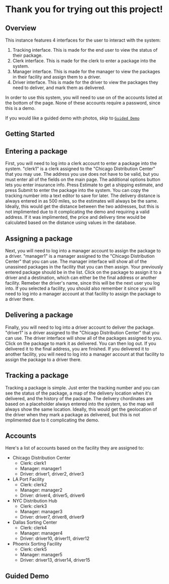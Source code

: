 # Thank you for trying out this project!

## Overview
This instance features 4 interfaces for the user to interact with the system:
1. Tracking interface. This is made for the end user to view the status of their package. 
2. Clerk interface. This is made for the clerk to enter a package into the system.
3. Manager interface. This is made for the manager to view the packages in their facility and assign them to a driver.
4. Driver interface. This is made for the driver to view the packages they need to deliver, and mark them as delivered.

In order to use this system, you will need to use on of the accounts listed at the bottom of the page. None of these accounts require a password, since this is a demo.

If you would like a guided demo with photos, skip to [`Guided Demo`](-Guided-Demo)



## Getting Started
## Entering a package
First, you will need to log into a clerk account to enter a package into the system. "clerk1" is a clerk assigned to the "Chicago Distribution Center" that you may use. The address you use does not have to be valid, but you must enter all of the fields on the main page. The additional options button lets you enter insurance info. Press Estimate to get a shipping estimate, and press Submit to enter the package into the system. You can copy the tracking number into a text editor to save for later. The delivery distance is always entered in as 500 miles, so the estimates will always be the same. Ideally, this would get the distance between the two addresses, but this is not implimented due to it complicating the demo and requiring a valid address. If it was implimented, the price and delivery time would be calculated based on the distance using values in the database.


## Assigning a package
Next, you will need to log into a manager account to assign the package to a driver. "manager1" is a manager assigned to the "Chicago Distribution Center" that you can use. The manager interface will show all of the unassined packages in the facility that you can then assign. Your previously entered package should be in the list. Click on the package to assign it to a driver and a destination, which can either be the final address or another facility. Remeber the driver's name, since this will be the next user you log into. If you selected a facility, you should also remember it since you will need to log into a manager account at that facility to assign the package to a driver there. 

## Delivering a package
Finally, you will need to log into a driver account to deliver the package. "driver1" is a driver assigned to the "Chicago Distribution Center" that you can use. The driver interface will show all of the packages assigned to you. Click on the package to mark it as delivered. You can then log out. If you delivered it to the final address, you are finished. If you delivered it to another facility, you will need to log into a manager account at that facility to assign the package to a driver there. 

## Tracking a package
Tracking a package is simple. Just enter the tracking number and you can see the status of the package, a map of the delivery location when it's delivered, and the history of the package. The delivery chordinates are based on a placeholder always entered into the system, so the map will always show the same location. Ideally, this would get the geolocation of the driver when they mark a package as delivered, but this is not implimented due to it complicating the demo.


## Accounts
Here's a list of accounts based on the facility they are assigned to:
- Chicago Distribution Center
  - Clerk: clerk1
  - Manager: manager1
  - Driver: driver1, driver2, driver3
- LA Port Facility
    - Clerk: clerk2
    - Manager: manager2
    - Driver: driver4, driver5, driver6
- NYC Distribution Hub
    - Clerk: clerk3
    - Manager: manager3
    - Driver: driver7, driver8, driver9
- Dallas Sorting Center
    - Clerk: clerk4
    - Manager: manager4
    - Driver: driver10, driver11, driver12
- Phoenix Sorting Facility
    - Clerk: clerk5
    - Manager: manager5
    - Driver: driver13, driver14, driver15

## Guided Demo






